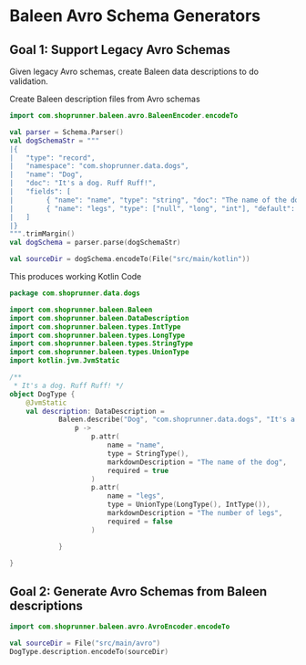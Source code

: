 # Baleen Avro Schema Generators

## Goal 1: Support Legacy Avro Schemas

Given legacy Avro schemas, create Baleen data descriptions to do validation.

Create Baleen description files from Avro schemas

```kotlin
import com.shoprunner.baleen.avro.BaleenEncoder.encodeTo

val parser = Schema.Parser()
val dogSchemaStr = """
|{
|   "type": "record",
|   "namespace": "com.shoprunner.data.dogs",
|   "name": "Dog",
|   "doc": "It's a dog. Ruff Ruff!",
|   "fields": [
|        { "name": "name", "type": "string", "doc": "The name of the dog" },
|        { "name": "legs", "type": ["null", "long", "int"], "default": null, "doc": "The number of legs" }
|   ]
|}
""".trimMargin()
val dogSchema = parser.parse(dogSchemaStr)

val sourceDir = dogSchema.encodeTo(File("src/main/kotlin"))
```

This produces working Kotlin Code

```kotlin
package com.shoprunner.data.dogs

import com.shoprunner.baleen.Baleen
import com.shoprunner.baleen.DataDescription
import com.shoprunner.baleen.types.IntType
import com.shoprunner.baleen.types.LongType
import com.shoprunner.baleen.types.StringType
import com.shoprunner.baleen.types.UnionType
import kotlin.jvm.JvmStatic

/**
 * It's a dog. Ruff Ruff! */
object DogType {
    @JvmStatic
    val description: DataDescription =
            Baleen.describe("Dog", "com.shoprunner.data.dogs", "It's a dog. Ruff Ruff!") {
                p ->
                    p.attr(
                        name = "name",
                        type = StringType(),
                        markdownDescription = "The name of the dog",
                        required = true
                    )
                    p.attr(
                        name = "legs",
                        type = UnionType(LongType(), IntType()),
                        markdownDescription = "The number of legs",
                        required = false
                    )

            }

}
``` 

## Goal 2: Generate Avro Schemas from Baleen descriptions

```kotlin
import com.shoprunner.baleen.avro.AvroEncoder.encodeTo

val sourceDir = File("src/main/avro")
DogType.description.encodeTo(sourceDir)
```
